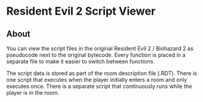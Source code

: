 # Resident Evil 2 Script Viewer

## About

You can view the script files in the original Resident Evil 2 / Biohazard 2 as pseudocode next to the original bytecode. Every function is placed in a separate file to make it easier to switch between functions.

The script data is stored as part of the room description file (.RDT). There is one script that executes when the player initially enters a room and only executes once. There is a separate script that continuously runs while the player is in the room.
